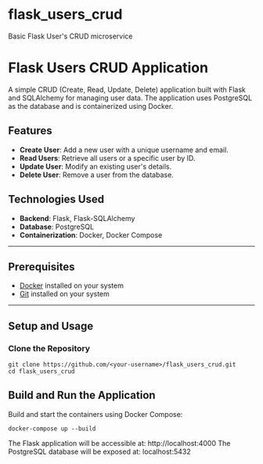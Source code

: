 # flask_users_crud
Basic Flask User's CRUD microservice

# Flask Users CRUD Application

A simple CRUD (Create, Read, Update, Delete) application built with Flask and SQLAlchemy for managing user data. The application uses PostgreSQL as the database and is containerized using Docker.

## Features

- **Create User**: Add a new user with a unique username and email.
- **Read Users**: Retrieve all users or a specific user by ID.
- **Update User**: Modify an existing user's details.
- **Delete User**: Remove a user from the database.

## Technologies Used

- **Backend**: Flask, Flask-SQLAlchemy
- **Database**: PostgreSQL
- **Containerization**: Docker, Docker Compose

---

## Prerequisites

- [Docker](https://www.docker.com/) installed on your system
- [Git](https://git-scm.com/) installed on your system

---

## Setup and Usage

### Clone the Repository

```
git clone https://github.com/<your-username>/flask_users_crud.git
cd flask_users_crud
```

## Build and Run the Application
Build and start the containers using Docker Compose:
```
docker-compose up --build
```
The Flask application will be accessible at:
http://localhost:4000
The PostgreSQL database will be exposed at:
localhost:5432
